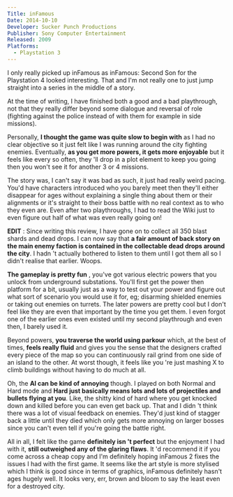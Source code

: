 ```yaml
---
Title: inFamous
Date: 2014-10-10
Developer: Sucker Punch Productions  
Publisher: Sony Computer Entertainment  
Released: 2009  
Platforms:
  - Playstation 3
---
```


I only really picked up inFamous as inFamous: Second Son for the Playstation 4
looked interesting. That and I'm not really one to just jump straight into a
series in the middle of a story.

At the time of writing, I have finished both a good and a bad playthrough, not
that they really differ beyond some dialogue and reversal of role (fighting
against the police instead of with them for example in side missions).

Personally, **I thought the game was quite slow to begin with** as I had no
clear objective so it just felt like I was running around the city fighting
enemies. Eventually, **as you get more powers, it gets more enjoyable** but it
feels like every so often, they 'll drop in a plot element to keep you going
then you won't see it for another 3 or 4 missions.

The story was, I can't say it was bad as such, it just had really weird
pacing. You'd have characters introduced who you barely meet then they'll
either disappear for ages without explaining a single thing about them or
their alignments or it's straight to their boss battle with no real context as
to who they even are. Even after two playthroughs, I had to read the Wiki just
to even figure out half of what was even really going on!

**EDIT** : Since writing this review, I have gone on to collect all 350 blast
shards and dead drops. I can now say that **a fair amount of back story on the
main enemy faction is contained in the collectable dead drops around the
city**. I hadn 't actually bothered to listen to them until I got them all so
I didn't realise that earlier. Woops.

**The gameplay is pretty fun** , you've got various electric powers that you
unlock from underground substations. You'll first get the power then platform
for a bit, usually just as a way to test out your power and figure out what
sort of scenario you would use it for, eg; disarming shielded enemies or
taking out enemies on turrets. The later powers are pretty cool but I don't
feel like they are even that important by the time you get them. I even forgot
one of the earlier ones even existed until my second playthrough and even
then, I barely used it.

Beyond powers, **you traverse the world using parkour** which, at the best of
times, **feels really fluid** and gives you the sense that the designers
crafted every piece of the map so you can continuously rail grind from one
side of an island to the other. At worst though, it feels like you 're just
mashing X to climb buildings without having to do much at all.

Oh, the **AI can be kind of annoying** though. I played on both Normal and
Hard mode and **Hard just basically means lots and lots of projectiles and
bullets flying at you**. Like, the shitty kind of hard where you get knocked
down and killed before you can even get back up. That and I didn 't think
there was a lot of visual feedback on enemies. They'd just kind of stagger
back a little until they died which only gets more annoying on larger bosses
since you can't even tell if you're going the battle right.

All in all, I felt like the game **definitely isn 't perfect** but the
enjoyment I had with it, **still outweighed any of the glaring flaws**. It 'd
recommend it if you come across a cheap copy and I'm definitely hoping
inFamous 2 fixes the issues I had with the first game. It seems like the art
style is more stylised which I think is good since in terms of graphics,
inFamous definitely hasn't ages hugely well. It looks very, err, brown and
bloom to say the least even for a destroyed city.

